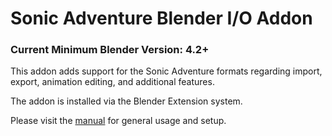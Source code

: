 # Sonic Adventure Blender I/O Addon

### Current Minimum Blender Version: 4.2+

This addon adds support for the Sonic Adventure formats regarding import, export, animation editing, and additional features.

The addon is installed via the Blender Extension system.

Please visit the [manual](https://x-hax.github.io/SonicAdventureBlenderIO) for general usage and setup.